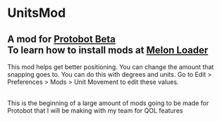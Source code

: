 # UnitsMod
A mod for [Protobot Beta](https://protobot.web.app/)<br />
To learn how to install mods at [Melon Loader](https://melonwiki.xyz/#/)<br />
---
This mod helps get better positioning. You can change the amount that snapping goes to. You can do this with degrees and units. Go to Edit > Preferences > Mods > Unit Movement to edit these values.<br /><br />

This is the beginning of a large amount of mods going to be made for Protobot that I will be making with my team for QOL features<br />
